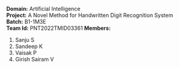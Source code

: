 <b>Domain:</b> Artificial Intelligence
<br>
<b>Project:</b> A Novel Method for Handwritten Digit Recognition System
<br>
<b>Batch:</b> B1-1M3E
<br>
<b>Team Id:</b> PNT2022TMID03361
<b>Members:</b>
<br>
1. Sanju S
2. Sandeep K
3. Vaisak P
4. Girish Sairam V
